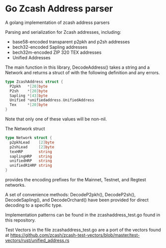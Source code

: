 # Go Zcash Address parser

A golang implementation of zcash address parsers

Parsing and serialization for Zcash addresses, including:

* base58-encoded transparent p2pkh and p2sh addresses
* bech32-encoded Sapling addresses
* bech32m-encoded ZIP 320 TEX addresses
* Unified Addresses

The main function in this library, DecodeAddress() takes a
string and a Network and returns a struct of with the following
definition and any errors.

```Go
type ZcashAddress struct {
  P2pkh   *[20]byte
  P2sh    *[20]byte
  Sapling *[43]byte
  Unified *unifiedaddress.UnifiedAddress
  Tex     *[20]byte
}
```

Note that only one of these values will be non-nil.

The Network struct

```Go
type Network struct {
  p2pkhLead    [2]byte
  p2shLead     [2]byte
  texHRP       string
  saplingHRP   string
  unifiedHRP   string
  unifiedR1HRP string
}
```

provides the encoding prefixes for the Mainnet, Testnet, and Regtest networks.

A set of convenience methods: DecodeP2pkh(), DecodeP2sh(), DecodeSapling(), and DecodeOrchard()
have been provided for direct decoding to a specific type.

Implementation patterns can be found in the zcashaddress_test.go found in this repository.

Test Vectors in the file zcashaddress_test.go are a port of the vectors found at <https://github.com/zcash/zcash-test-vectors/blob/master/test-vectors/rust/unified_address.rs>
